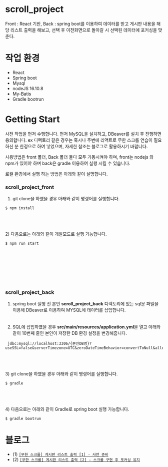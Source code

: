 # scroll_project
Front : React 기반, Back : spring boot를 이용하여 데이터를 받고 게시판 내용을 해당 리스트 출력을 해보고, 선택 후 이전화면으로 돌아갈 시 선택된 데이터에 포커싱을 맞춘다.


# 작업 환경
- React
- Spring boot
- Mysql
- nodeJS 16.10.8
- My-Batis
- Gradle bootrun


# Getting Start
사전 작업을 먼저 수행합니다.
먼저 MySQL을 설치하고, DBeaver를 설치 후 진행하면 용의합니다.
ex 디렉토리 같은 경우는 혹시나 주변에 리액트로 무한 스크롤 연습이 필요하신 분 한정으로 하여 넣었으며,
자세한 참조는 블로그로 활용하시기 바랍니다.

사용방법은 front 폴더, Back 폴더 둘다 모두 가동시켜야 하며,
front는 nodejs 와 npm가 있어야 하며
back은 gradle 이용하여 실행 시킬 수 있습니다.

로컬 환경에서 실행 하는 방법은 아래와 같이 설명합니다.

### scroll_project_front
1) git clone을 하였을 경우 아래와 같이 명령어를 실행합니다.
```
$ npm install
```
<br/><br/><br/>
2) 다음으로는 아래와 같이 개발모드로 실행 가능합니다.
```
$ npm run start
```
<br/><br/><br/>
<br/><br/><br/>

### scroll_project_back
1) spring boot 실행 전 본인 <strong>scroll_project_back</strong> 디렉토리에 있는 sql문 파일을 이용해 DBeaver로 이용하여 MYSQL에 데이터를 삽입합니다.
<br/><br/><br/>
2) SQL에 삽입하였을 경우 <strong>src/main/resources/application.yml</strong>을 열고 아래와 같이 10번째 줄인 본인이 저장한 DB 환경 설정을 변경해줍니다.
```
 jdbc:mysql://localhost:3306/{본인DB명}?useSSL=false&serverTimezone=UTC&zeroDateTimeBehavior=convertToNull&allowPublicKeyRetrieval=true&autoReconnect=true
```
<br/><br/><br/>
3) git clone을 하였을 경우 아래와 같이 명령어를 실행합니다.
```
$ gradle
```
<br/><br/><br/>
4) 다음으로는 아래와 같이 Gradle로 spring boot 실행 가능합니다.
```
$ gradle bootrun
```


# 블로그
- (1) [`[무한 스크롤] 게시판 리스트 출력 [1] - 사전 준비`](https://berkley.tistory.com/21)
- (2) [`[무한 스크롤] 게시판 리스트 출력 [2] - 스크롤 구현 후 포커싱 유지`](https://berkley.tistory.com/22)